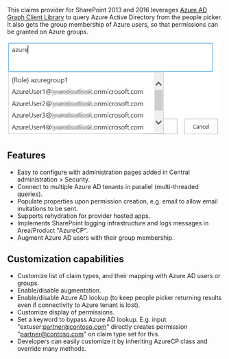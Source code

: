 This claims provider for SharePoint 2013 and 2016 leverages [Azure AD Graph Client Library](http://www.nuget.org/packages/Microsoft.Azure.ActiveDirectory.GraphClient/) to query Azure Active Directory from the people picker. It also gets the group membership of Azure users, so that permissions can be granted on Azure groups.

![People picker with AzureCP](https://github.com/Yvand/AzureCP/raw/gh-pages/assets/people%20picker%20AzureCP_2.png)

## Features

- Easy to configure with administration pages added in Central administration > Security.
- Connect to multiple Azure AD tenants in parallel (multi-threaded queries).
- Populate properties upon permission creation, e.g. email to allow email invitations to be sent.
- Supports rehydration for provider hosted apps. 
- Implements SharePoint logging infrastructure and logs messages in Area/Product "AzureCP". 
- Augment Azure AD users with their group membership.

## Customization capabilities

- Customize list of claim types, and their mapping with Azure AD users or groups. 
- Enable/disable augmentation.
- Enable/disable Azure AD lookup (to keep people picker returning results even if connectivity to Azure tenant is lost).
- Customize display of permissions. 
- Set a keyword to bypass Azure AD lookup. E.g. input "extuser:partner@contoso.com" directly creates permission "partner@contoso.com" on claim type set for this.
- Developers can easily customize it by inheriting AzureCP class and override many methods.
